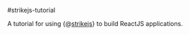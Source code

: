 #strikejs-tutorial

A tutorial for using {@[strikejs](http://www.github.com/suhdev/strikejs)} to build ReactJS applications.

 